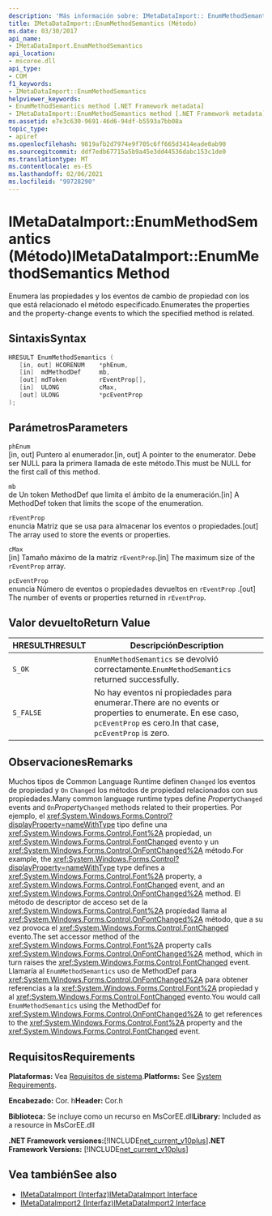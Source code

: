 ```yaml
---
description: 'Más información sobre: IMetaDataImport:: EnumMethodSemantics ((método)'
title: IMetaDataImport::EnumMethodSemantics (Método)
ms.date: 03/30/2017
api_name:
- IMetaDataImport.EnumMethodSemantics
api_location:
- mscoree.dll
api_type:
- COM
f1_keywords:
- IMetaDataImport::EnumMethodSemantics
helpviewer_keywords:
- EnumMethodSemantics method [.NET Framework metadata]
- IMetaDataImport::EnumMethodSemantics method [.NET Framework metadata]
ms.assetid: e7e3c630-9691-46d6-94df-b5593a7bb08a
topic_type:
- apiref
ms.openlocfilehash: 9819afb2d7974e9f705c6ff665d3414eade0ab90
ms.sourcegitcommit: ddf7edb67715a5b9a45e3dd44536dabc153c1de0
ms.translationtype: MT
ms.contentlocale: es-ES
ms.lasthandoff: 02/06/2021
ms.locfileid: "99728290"
---
```

# <a name="imetadataimportenummethodsemantics-method"></a><span data-ttu-id="3700d-103">IMetaDataImport::EnumMethodSemantics (Método)</span><span class="sxs-lookup"><span data-stu-id="3700d-103">IMetaDataImport::EnumMethodSemantics Method</span></span>

<span data-ttu-id="3700d-104">Enumera las propiedades y los eventos de cambio de propiedad con los que está relacionado el método especificado.</span><span class="sxs-lookup"><span data-stu-id="3700d-104">Enumerates the properties and the property-change events to which the specified method is related.</span></span>  
  
## <a name="syntax"></a><span data-ttu-id="3700d-105">Sintaxis</span><span class="sxs-lookup"><span data-stu-id="3700d-105">Syntax</span></span>  
  
```cpp  
HRESULT EnumMethodSemantics (  
   [in, out] HCORENUM    *phEnum,  
   [in]  mdMethodDef     mb,
   [out] mdToken         rEventProp[],  
   [in]  ULONG           cMax,  
   [out] ULONG           *pcEventProp  
);  
```  
  
## <a name="parameters"></a><span data-ttu-id="3700d-106">Parámetros</span><span class="sxs-lookup"><span data-stu-id="3700d-106">Parameters</span></span>  

 `phEnum`  
 <span data-ttu-id="3700d-107">[in, out] Puntero al enumerador.</span><span class="sxs-lookup"><span data-stu-id="3700d-107">[in, out] A pointer to the enumerator.</span></span> <span data-ttu-id="3700d-108">Debe ser NULL para la primera llamada de este método.</span><span class="sxs-lookup"><span data-stu-id="3700d-108">This must be NULL for the first call of this method.</span></span>  
  
 `mb`  
 <span data-ttu-id="3700d-109">de Un token MethodDef que limita el ámbito de la enumeración.</span><span class="sxs-lookup"><span data-stu-id="3700d-109">[in] A MethodDef token that limits the scope of the enumeration.</span></span>  
  
 `rEventProp`  
 <span data-ttu-id="3700d-110">enuncia Matriz que se usa para almacenar los eventos o propiedades.</span><span class="sxs-lookup"><span data-stu-id="3700d-110">[out] The array used to store the events or properties.</span></span>  
  
 `cMax`  
 <span data-ttu-id="3700d-111">[in] Tamaño máximo de la matriz `rEventProp`.</span><span class="sxs-lookup"><span data-stu-id="3700d-111">[in] The maximum size of the `rEventProp` array.</span></span>  
  
 `pcEventProp`  
 <span data-ttu-id="3700d-112">enuncia Número de eventos o propiedades devueltos en `rEventProp` .</span><span class="sxs-lookup"><span data-stu-id="3700d-112">[out] The number of events or properties returned in `rEventProp`.</span></span>  
  
## <a name="return-value"></a><span data-ttu-id="3700d-113">Valor devuelto</span><span class="sxs-lookup"><span data-stu-id="3700d-113">Return Value</span></span>  
  
|<span data-ttu-id="3700d-114">HRESULT</span><span class="sxs-lookup"><span data-stu-id="3700d-114">HRESULT</span></span>|<span data-ttu-id="3700d-115">Descripción</span><span class="sxs-lookup"><span data-stu-id="3700d-115">Description</span></span>|  
|-------------|-----------------|  
|`S_OK`|<span data-ttu-id="3700d-116">`EnumMethodSemantics` se devolvió correctamente.</span><span class="sxs-lookup"><span data-stu-id="3700d-116">`EnumMethodSemantics` returned successfully.</span></span>|  
|`S_FALSE`|<span data-ttu-id="3700d-117">No hay eventos ni propiedades para enumerar.</span><span class="sxs-lookup"><span data-stu-id="3700d-117">There are no events or properties to enumerate.</span></span> <span data-ttu-id="3700d-118">En ese caso, `pcEventProp` es cero.</span><span class="sxs-lookup"><span data-stu-id="3700d-118">In that case, `pcEventProp` is zero.</span></span>|  
  
## <a name="remarks"></a><span data-ttu-id="3700d-119">Observaciones</span><span class="sxs-lookup"><span data-stu-id="3700d-119">Remarks</span></span>  

 <span data-ttu-id="3700d-120">Muchos tipos de Common Language Runtime  definen `Changed` los eventos de propiedad y `On`  `Changed` los métodos de propiedad relacionados con sus propiedades.</span><span class="sxs-lookup"><span data-stu-id="3700d-120">Many common language runtime types define *Property*`Changed` events and `On`*Property*`Changed` methods related to their properties.</span></span> <span data-ttu-id="3700d-121">Por ejemplo, el <xref:System.Windows.Forms.Control?displayProperty=nameWithType> tipo define una <xref:System.Windows.Forms.Control.Font%2A> propiedad, un <xref:System.Windows.Forms.Control.FontChanged> evento y un <xref:System.Windows.Forms.Control.OnFontChanged%2A> método.</span><span class="sxs-lookup"><span data-stu-id="3700d-121">For example, the <xref:System.Windows.Forms.Control?displayProperty=nameWithType> type defines a <xref:System.Windows.Forms.Control.Font%2A> property, a <xref:System.Windows.Forms.Control.FontChanged> event, and an <xref:System.Windows.Forms.Control.OnFontChanged%2A> method.</span></span> <span data-ttu-id="3700d-122">El método de descriptor de acceso set de la <xref:System.Windows.Forms.Control.Font%2A> propiedad llama al <xref:System.Windows.Forms.Control.OnFontChanged%2A> método, que a su vez provoca el <xref:System.Windows.Forms.Control.FontChanged> evento.</span><span class="sxs-lookup"><span data-stu-id="3700d-122">The set accessor method of the <xref:System.Windows.Forms.Control.Font%2A> property calls <xref:System.Windows.Forms.Control.OnFontChanged%2A> method, which in turn raises the <xref:System.Windows.Forms.Control.FontChanged> event.</span></span> <span data-ttu-id="3700d-123">Llamaría al `EnumMethodSemantics` uso de MethodDef para <xref:System.Windows.Forms.Control.OnFontChanged%2A> para obtener referencias a la <xref:System.Windows.Forms.Control.Font%2A> propiedad y al <xref:System.Windows.Forms.Control.FontChanged> evento.</span><span class="sxs-lookup"><span data-stu-id="3700d-123">You would call `EnumMethodSemantics` using the MethodDef for <xref:System.Windows.Forms.Control.OnFontChanged%2A> to get references to the <xref:System.Windows.Forms.Control.Font%2A> property and the <xref:System.Windows.Forms.Control.FontChanged> event.</span></span>  
  
## <a name="requirements"></a><span data-ttu-id="3700d-124">Requisitos</span><span class="sxs-lookup"><span data-stu-id="3700d-124">Requirements</span></span>  

 <span data-ttu-id="3700d-125">**Plataformas:** Vea [Requisitos de sistema](../../get-started/system-requirements.md).</span><span class="sxs-lookup"><span data-stu-id="3700d-125">**Platforms:** See [System Requirements](../../get-started/system-requirements.md).</span></span>  
  
 <span data-ttu-id="3700d-126">**Encabezado:** Cor. h</span><span class="sxs-lookup"><span data-stu-id="3700d-126">**Header:** Cor.h</span></span>  
  
 <span data-ttu-id="3700d-127">**Biblioteca:** Se incluye como un recurso en MsCorEE.dll</span><span class="sxs-lookup"><span data-stu-id="3700d-127">**Library:** Included as a resource in MsCorEE.dll</span></span>  
  
 <span data-ttu-id="3700d-128">**.NET Framework versiones:**[!INCLUDE[net_current_v10plus](../../../../includes/net-current-v10plus-md.md)]</span><span class="sxs-lookup"><span data-stu-id="3700d-128">**.NET Framework Versions:** [!INCLUDE[net_current_v10plus](../../../../includes/net-current-v10plus-md.md)]</span></span>  
  
## <a name="see-also"></a><span data-ttu-id="3700d-129">Vea también</span><span class="sxs-lookup"><span data-stu-id="3700d-129">See also</span></span>

- [<span data-ttu-id="3700d-130">IMetaDataImport (Interfaz)</span><span class="sxs-lookup"><span data-stu-id="3700d-130">IMetaDataImport Interface</span></span>](imetadataimport-interface.md)
- [<span data-ttu-id="3700d-131">IMetaDataImport2 (Interfaz)</span><span class="sxs-lookup"><span data-stu-id="3700d-131">IMetaDataImport2 Interface</span></span>](imetadataimport2-interface.md)
